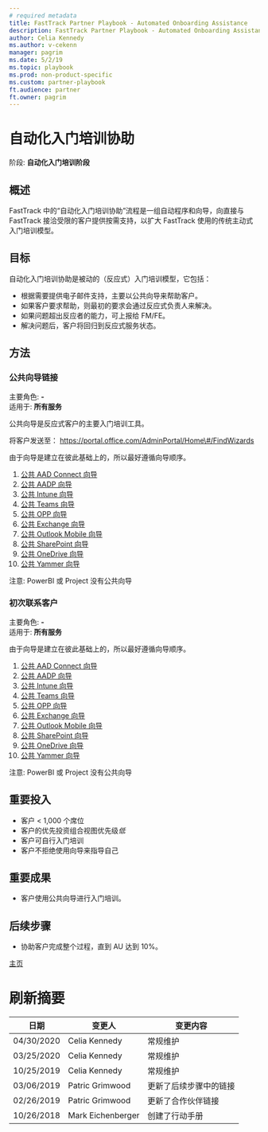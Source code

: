 ```yaml
---
# required metadata  
title: FastTrack Partner Playbook - Automated Onboarding Assistance
description: FastTrack Partner Playbook - Automated Onboarding Assistance
author: Celia Kennedy
ms.author: v-cekenn
manager: pagrim
ms.date: 5/2/19
ms.topic: playbook
ms.prod: non-product-specific
ms.custom: partner-playbook
ft.audience: partner  
ft.owner: pagrim
---
```


# 自动化入门培训协助

阶段: **自动化入门培训阶段**

## 概述

FastTrack 中的“自动化入门培训协助”流程是一组自动程序和向导，向直接与 FastTrack 接洽受限的客户提供按需支持，以扩大 FastTrack 使用的传统主动式入门培训模型。

## 目标

自动化入门培训协助是被动的（反应式）入门培训模型，它包括：

  - 根据需要提供电子邮件支持，主要以公共向导来帮助客户。
  - 如果客户要求帮助，则最初的要求会通过反应式负责人来解决。
  - 如果问题超出反应者的能力，可上报给 FM/FE。
  - 解决问题后，客户将回归到反应式服务状态。

## 方法

### 公共向导链接

主要角色: **-**  
适用于: **所有服务**

公共向导是反应式客户的主要入门培训工具。

将客户发送至：
https://portal.office.com/AdminPortal/Home\#/FindWizards

由于向导是建立在彼此基础上的，所以最好遵循向导顺序。

1. [公共 AAD Connect 向导](http://aka.ms/aadconnectpwsync)
2. [公共 AADP 向导](https://aka.ms/azureadpdeploy)
3. [公共 Intune 向导](https://aka.ms/intuneguidance)
4. [公共 Teams 向导](http://aka.ms/teamsguidance)
5. [公共 OPP 向导](http://aka.ms/o365proplusdeploy)
6. [公共 Exchange 向导](https://aka.ms/office365setup)
7. [公共 Outlook Mobile 向导](https://aka.ms/officeappguidance)
8. [公共 SharePoint 向导](http://aka.ms/sharepointonlinedeploy)
9. [公共 OneDrive 向导](https://aka.ms/od4bguidance)
10. [公共 Yammer 向导](http://aka.ms/yammerdeploy)
 
注意: PowerBI 或 Project 没有公共向导

### 初次联系客户

主要角色: **-**  
适用于: **所有服务**

由于向导是建立在彼此基础上的，所以最好遵循向导顺序。

1. [公共 AAD Connect 向导](http://aka.ms/aadconnectpwsync)
2. [公共 AADP 向导](https://aka.ms/azureadpdeploy)
3. [公共 Intune 向导](https://aka.ms/intuneguidance)
4. [公共 Teams 向导](http://aka.ms/teamsguidance)
5. [公共 OPP 向导](http://aka.ms/o365proplusdeploy)
6. [公共 Exchange 向导](https://aka.ms/office365setup)
7. [公共 Outlook Mobile 向导](https://aka.ms/officeappguidance)
8. [公共 SharePoint 向导](http://aka.ms/sharepointonlinedeploy)
9. [公共 OneDrive 向导](https://aka.ms/od4bguidance)
10. [公共 Yammer 向导](http://aka.ms/yammerdeploy)

注意: PowerBI 或 Project 没有公共向导

## 重要投入

  - 客户 \< 1,000 个席位
  - 客户的优先投资组合视图优先级*低*
  - 客户可自行入门培训
  - 客户不拒绝使用向导来指导自己

## 重要成果

  - 客户使用公共向导进行入门培训。

## 后续步骤

  - 协助客户完成整个过程，直到 AU 达到 10%。
  
[主页](http://partner-docs.microsoft.com)

# 刷新摘要

| 日期| 变更人| 变更内容|
| ----------| -----------------| ----------------|
|04/30/2020| Celia Kennedy|  常规维护|
| 03/25/2020| Celia Kennedy| 常规维护|
| 10/25/2019| Celia Kennedy| 常规维护|
| 03/06/2019| Patric Grimwood| 更新了后续步骤中的链接|
| 02/26/2019| Patric Grimwood| 更新了合作伙伴链接|
| 10/26/2018| Mark Eichenberger| 创建了行动手册|